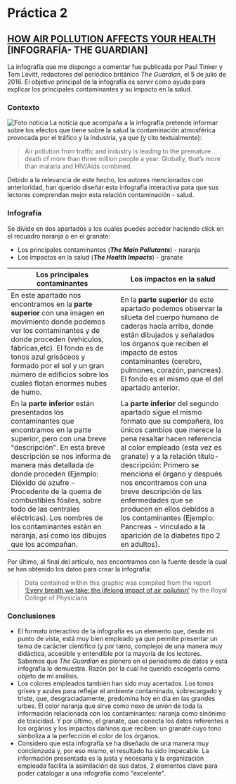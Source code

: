 # Práctica 2
## [HOW AIR POLLUTION AFFECTS YOUR HEALTH](https://www.theguardian.com/sustainable-business/2016/jul/05/how-air-pollution-affects-your-health-infographic) [INFOGRAFÍA- THE GUARDIAN]
La infografía que me dispongo a comentar fue publicada por Paul Tinker y Tom Levitt, redactores del periódico británico *The Guardian*, el 5 de julio de 2016. El objetivo principal de la infografía es servir como ayuda para explicar los principales contaminantes y su impacto en la salud.
### Contexto 
![Foto noticia](https://i.guim.co.uk/img/media/be55720e4750302df99f3ab84574113714be8052/0_0_620_372/master/620.jpg?width=465&quality=45&auto=format&fit=max&dpr=2&s=95f90113a864ef7e0264ffc9f351d7a1)
La noticia que acompaña a la infografía pretende informar sobre los efectos que tiene sobre la salud la contaminación atmosférica provocada por el tráfico y la industria, ya que (y cito textualmente):
> Air pollution from traffic and industry is leading to the premature death of more than three million people a year. Globally, that’s more than malaria and HIV/Aids combined.

Debido a la relevancia de este hecho, los autores mencionados con anterioridad, han querido diseñar esta infografía interactiva para que sus lectores comprendan mejor esta relación contaminación - salud.
### Infografía
Se divide en dos apartados a los cuales puedes acceder haciendo click en el recuadro naranja o en el granate:
- Los principales contaminantes (***The Main Pollutants***) - naranja
- Los impactos en la salud (***The Health Impacts***) - granate

| **Los principales contaminantes** | **Los impactos en la salud** |
| ------------ | ------------- |
| En este apartado nos encontramos en la **parte superior** con una imagen en movimiento donde podemos ver los contaminantes y de donde proceden (vehículos, fábricas,etc). El fondo es de tonos azul grisáceos y formado por el sol y un gran número de edificios sobre los cuales flotan enormes nubes de humo.| En la **parte superior** de este apartado podemos observar la silueta del cuerpo humano de caderas hacía arriba, donde están dibujados y señalados los órganos que reciben el impacto de estos contaminantes (cerebro, pulmones, corazón, pancreas). El fondo es el mismo que el del apartado anterior. |
| En la **parte inferior** están presentados los contaminantes que encontramos en la parte superior, pero con una breve "descripción". En esta breve descripción se nos informa de manera más detallada de donde proceden (Ejemplo: Dióxido de azufre - Procedente de la quema de combustibles fósiles, sobre todo de las centrales eléctricas). Los nombres de los contaminantes están en naranja, así como los dibujos que los acompañan.| La **parte inferior** del segundo apartado sigue el mismo formato que su compañera, los únicos cambios que merece la pena resaltar hacen referencia al color empleado (esta vez es granate) y a la relación título-descripción: Primero se menciona el órgano y después nos encontramos con una breve descripción de las enfermedades que se producen en ellos debidos a los contaminantes (Ejemplo: Pancreas - vinculado a la aparición de la diabetes tipo 2 en adultos).|

Por último, al final del artículo, nos encontramos con la fuente desde la cual se han obtenido los datos para crear la infografía:
>Data contained within this graphic was compiled from the report [‘Every breath we take: the lifelong impact of air pollution’](https://www.rcplondon.ac.uk/projects/outputs/every-breath-we-take-lifelong-impact-air-pollution) by the Royal College of Physicians
### Conclusiones
- El formato interactivo de la infografía es un elemento que, desde mi punto de vista, está muy bien empleado ya que permite presentar un tema de carácter científico (y por tanto, complejo) de una manera muy didáctica, accesible y entendible por la mayoría de los lectores. Sabemos que *The Guardian* es pionero en el periodismo de datos y esta infografía lo demuestra. Razón por la cual he querido escogerla como objeto de mi análisis. 
- Los colores empleados también han sido muy acertados. Los tonos grises y azules para reflejar el ambiente contaminado, sobrecargado y triste, que, desgraciadamente, predomina hoy en día en las grandes urbes. El color naranja que sirve como nexo de unión de toda la información relacionada con los contaminantes: naranja como sinónimo de toxicidad. Y por último, el granate, que conecta los datos referentes a los orgános y los impactos dañinos que reciben: un granate cuyo tono simboliza a la perfección el color de los órganos. 
- Considero que esta infografía se ha diseñado de una manera muy concienzuda y, por eso mismo, el resultado ha sido impecable. La información presentada es la justa y necesaria y la organización empleada facilita la asimilación de sus datos, 2 elementos clave para poder catalogar a una infografía como "excelente". 
